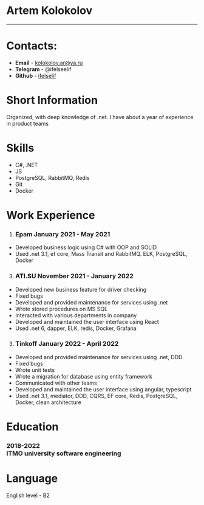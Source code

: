 # Artem Kolokolov
<hr/>

# Contacts:

* **Email** - kolokolov.ar@ya.ru
* **Telegram** - @ifelseelif
* **Github** - [ifelselif](https://github.com/ifelseelif)

# Short Information

Organized, with deep knowledge of .net. I have about a year of experience in
product teams

# Skills

- C#, .NET
- JS
- PostgreSQL, RabbitMQ, Redis
- Git
- Docker

# Work Experience

1. ### Epam January 2021 - May 2021
- Developed business logic using C# with OOP and SOLID
- Used .net 3.1, ef core, Mass Transit and RabbitMQ. ELK, PostgreSQL,
Docker

3. ### ATI.SU November 2021 - January 2022
- Developed  new business feature for driver checking
- Fixed bugs
- Developed and provided maintenance for services using .net
- Wrote stored procedures on MS SQL
- Interacted with various departments in company
- Developed and maintained the user interface using React
- Used .net 6, dapper, ELK, redis, Docker, Grafana

3. ### Tinkoff January 2022 - April 2022
- Developed and provided maintenance for services using .net, DDD
- Fixed bugs
- Wrote unit tests
- Wrote a migration for database using entity framework
- Communicated with other teams
- Developed and maintained the user interface using angular, typescript
- Used .net 3.1, mediator, DDD, CQRS, EF core, Redis, PostgreSQL, Docker, clean architecture

# Education

### 2018-2022 <br>ITMO university software engineering

# Language
English level - B2